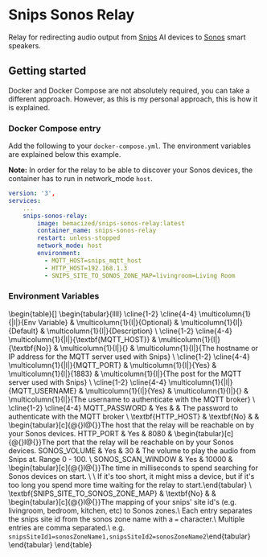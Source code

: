 # Snips Sonos Relay

Relay for redirecting audio output from [Snips](https://snips.ai/) AI devices to [Sonos](https://www.sonos.com) smart speakers.

## Getting started

Docker and Docker Compose are not absolutely required, you can take a different approach.
However, as this is my personal approach, this is how it is explained. 

### Docker Compose entry

Add the following to your `docker-compose.yml`. The environment variables are explained below this example.

**Note:** In order for the relay to be able to discover your Sonos devices, the container has to run in network_mode `host`.

```yaml
version: '3',
services:
    ...
    snips-sonos-relay:
        image: bemacized/snips-sonos-relay:latest
        container_name: snips-sonos-relay
        restart: unless-stopped
        network_mode: host
        environment:
          - MQTT_HOST=snips_mqtt_host
          - HTTP_HOST=192.168.1.3
          - SNIPS_SITE_TO_SONOS_ZONE_MAP=livingroom=Living Room
```


### Environment Variables

\begin{table}[]
\begin{tabular}{llll}
\cline{1-2} \cline{4-4}
\multicolumn{1}{|l|}{Env Variable}         & \multicolumn{1}{l|}{Optional}    & \multicolumn{1}{l|}{Default} & \multicolumn{1}{l|}{Description}                                                                                                                                                                                                                                                                                                       \\ \cline{1-2} \cline{4-4} 
\multicolumn{1}{|l|}{\textbf{MQTT\_HOST}}  & \multicolumn{1}{l|}{\textbf{No}} & \multicolumn{1}{l|}{}        & \multicolumn{1}{l|}{The hostname or IP address for the MQTT server used with Snips}                                                                                                                                                                                                                                                    \\ \cline{1-2} \cline{4-4} 
\multicolumn{1}{|l|}{MQTT\_PORT}           & \multicolumn{1}{l|}{Yes}         & \multicolumn{1}{l|}{1883}    & \multicolumn{1}{l|}{The post for the MQTT server used with Snips}                                                                                                                                                                                                                                                                      \\ \cline{1-2} \cline{4-4} 
\multicolumn{1}{|l|}{MQTT\_USERNAME}       & \multicolumn{1}{l|}{Yes}         & \multicolumn{1}{l|}{}        & \multicolumn{1}{l|}{The username to authenticate with the MQTT broker}                                                                                                                                                                                                                                                                 \\ \cline{1-2} \cline{4-4} 
MQTT\_PASSWORD                             & Yes                              &                              & The password to authenticate with the MQTT broker                                                                                                                                                                                                                                                                                      \\
\textbf{HTTP\_HOST}                        & \textbf{No}                      &                              & \begin{tabular}[c]{@{}l@{}}The host that the relay will be reachable on by your Sonos devices.
HTTP\_PORT                                 & Yes                              & 8080                         & \begin{tabular}[c]{@{}l@{}}The port that the relay will be reachable on by your Sonos devices.
SONOS\_VOLUME                              & Yes                              & 30                           & The volume to play the audio from Snips at. Range 0 - 100.                                                                                                                                                                                                                                                                             \\
SONOS\_SCAN\_WINDOW                        & Yes                              & 10000                        & \begin{tabular}[c]{@{}l@{}}The time in milliseconds to spend searching for Sonos devices on start. \\ \\ If it's too short, it might miss a device, but if it's too long you spend more time waiting for the relay to start.\end{tabular}                                                                                              \\
\textbf{SNIPS\_SITE\_TO\_SONOS\_ZONE\_MAP} & \textbf{No}                      &                              & \begin{tabular}[c]{@{}l@{}}The mapping of your snips' site id's (e.g. livingroom, bedroom, kitchen, etc) to Sonos zones.\\ Each entry separates the snips site id from the sonos zone name with a `=` character.\\ Multiple entries are comma separated.\\ e.g. `snipsSiteId1=sonosZoneName1,snipsSiteId2=sonosZoneName2`\end{tabular}
\end{tabular}
\end{table}
